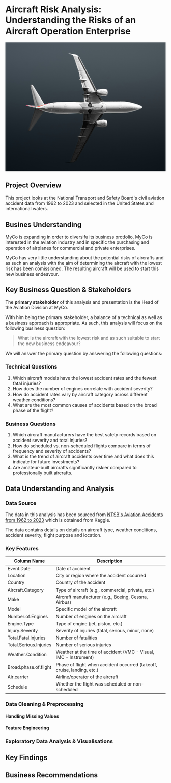 # Aircraft Risk Analysis: Understanding the Risks of an Aircraft Operation Enterprise 
![Aircraft Bottom Image](images/aircraft_bottom_in_air.jpg)
## Project Overview
This project looks at the National Transport and Safety Board's civil aviation accident data from 1962 to 2023 and selected in the United States and international waters.

## Busines Understanding
MyCo is expanding in order to diversifu its business protfolio. MyCo is interested in the aviation industry and in specific the purchasing and operation of airplanes for commercial and private enterprises. 

MyCo has very little understanding about the potential risks of aircrafts and as such an analysis with the aim of determining the aircraft with the lowest risk has been comissioned. The resulting aircraft will be used to start this new business endeavour.

## Key Business Question & Stakeholders
The **primary stakeholder** of this analysis and presentation is the Head of the Aviation Division at MyCo. 

With him being the primary stakeholder, a balance of a technical as well as a business approach is appropriate. As such, this analysis will focus on the following business question:

> What is the aircraft with the lowest risk and as such suitable to start the new business endeavour?

We will answer the primary question by answering the following questions:

### Technical Questions
1. Which aircraft models have the lowest accident rates and the fewest fatal injuries? 
2. How does the number of engines correlate with accident severity?
3. How do accident rates vary by aircraft category across different weather conditions?
4. What are the most common causes of accidents based on the broad phase of the flight? 
    
### Business Questions
1. Which aircraft manufacturers have the best safety records based on accident severity and total injuries?
2. How do scheduled vs. non-scheduled flights compare in terms of frequency and severity of accidents?
3. What is the trend of aircraft accidents over time and what does this indicate for future investments?
4. Are amateur-built aircrafts significantly riskier compared to professionally built aircrafts.

## Data Understanding and Analysis
### Data Source
The data in this analysis has been sourced from [NTSB's Aviation Accidents from 1962 to 2023]('https://www.kaggle.com/datasets/khsamaha/aviation-accident-database-synopses/data?select=USState_Codes.csv') which is obtained from Kaggle.

The data contains details on details on aircraft type, weather conditions, accident severity, flight purpose and location.

### Key Features
| Column Name              | Description |
|--------------------------|------------|
| Event.Date            | Date of accident |
| Location            | City or region where the accident occurred |
| Country               | Country of the accident |
| Aircraft.Category     | Type of aircraft (e.g., commercial, private, etc.) |
| Make                  | Aircraft manufacturer (e.g., Boeing, Cessna, Airbus) |
| Model                 | Specific model of the aircraft |
| Number.of.Engines     | Number of engines on the aircraft |
| Engine.Type           | Type of engine (jet, piston, etc.) |
| Injury.Severity       | Severity of injuries (fatal, serious, minor, none) |
| Total.Fatal.Injuries  | Number of fatalities |
| Total.Serious.Injuries| Number of serious injuries |
| Weather.Condition     | Weather at the time of accident (VMC - Visual, IMC - Instrument) |
| Broad.phase.of.flight | Phase of flight when accident occurred (takeoff, cruise, landing, etc.) |
| Air.carrier           | Airline/operator of the aircraft |
| Schedule              | Whether the flight was scheduled or non-scheduled |

### Data Cleaning & Preprocessing
#### Handling Missing Values

#### Feature Engineering

### Exploratory Data Analysis & Visualisations

## Key Findings

## Business Recommendations